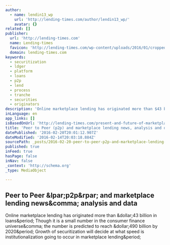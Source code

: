 ```yaml
---
author:
  - name: lendin13_wp
    url: 'http://lending-times.com/author/lendin13_wp/'
    avatar: {}
related: []
publisher:
  url: 'http://lending-times.com'
  name: Lending-times
  favicon: 'http://lending-times.com/wp-content/uploads/2016/01/cropped-logo-512-192x192.png'
  domain: lending-times.com
keywords:
  - securitization
  - ldger
  - platform
  - loans
  - p2p
  - lend
  - process
  - tranche
  - securities
  - originators
description: 'Online marketplace lending has originated more than $43 billion in loans. Though it is a small number in the consumer finance universe, the number is predicted to reach $490 billion by 2020. Growth of securitization will decide at what speed is institutionalization going to occur in marketplace lending.'
inLanguage: en
app_links: []
isBasedOnUrl: 'http://lending-times.com/present-and-future-of-marketplace-lending-securitization/?utm_content=buffer36f8b&utm_medium=social&utm_source=linkedin.com&utm_campaign=buffer'
title: 'Peer to Peer (p2p) and marketplace lending news, analysis and data'
datePublished: '2016-02-20T20:01:12.907Z'
dateModified: '2016-02-14T20:03:18.884Z'
sourcePath: _posts/2016-02-20-peer-to-peer-p2p-and-marketplace-lending-news-analysis-an.md
published: true
inFeed: true
hasPage: false
inNav: false
_context: 'http://schema.org'
_type: MediaObject

---
```

<article style=""><h1>Peer to Peer &amp;lpar;p2p&amp;rpar; and marketplace lending news&amp;comma; analysis and data</h1><p>Online marketplace lending has originated more than &amp;dollar;43 billion in loans&amp;period; Though it is a small number in the consumer finance universe&amp;comma; the number is predicted to reach &amp;dollar;490 billion by 2020&amp;period; Growth of securitization will decide at what speed is institutionalization going to occur in marketplace lending&amp;period;</p></article>